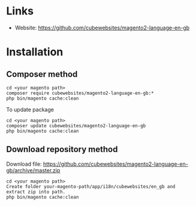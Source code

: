 # Links

* Website: https://github.com/cubewebsites/magento2-language-en-gb

# Installation

## Composer method

```
cd <your magento path>
composer require cubewebsites/magento2-language-en-gb:*
php bin/magento cache:clean
```

To update package

```
cd <your magento path>
composer update cubewebsites/magento2-language-en-gb
php bin/magento cache:clean
```

## Download repository method

Download file: https://github.com/cubewebsites/magento2-language-en-gb/archive/master.zip

```
cd <your magento path>
Create folder your-magento-path/app/i18n/cubewebsites/en_gb and extract zip into path.
php bin/magento cache:clean
```
